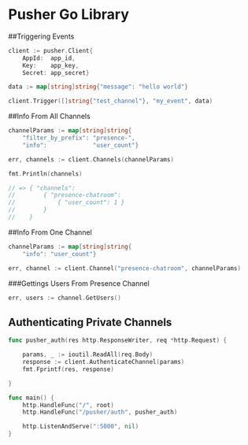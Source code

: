 # Pusher Go Library

##Triggering Events

```go
client := pusher.Client{
    AppId:  app_id,
    Key:    app_key,
    Secret: app_secret}

data := map[string]string{"message": "hello world"}

client.Trigger([]string{"test_channel"}, "my_event", data)
```

##Info From All Channels

```go
channelParams := map[string]string{
    "filter_by_prefix": "presence-",
    "info":             "user_count"}

err, channels := client.Channels(channelParams)

fmt.Println(channels)

// => { "channels":
//        { "presence-chatroom":
//            { "user_count": 1 }
//        }
//    }

```

##Info From One Channel

```go
channelParams := map[string]string{
    "info": "user_count"}

err, channel := client.Channel("presence-chatroom", channelParams)
```

###Gettings Users From Presence Channel

```go
err, users := channel.GetUsers()
```

## Authenticating Private Channels

```go
func pusher_auth(res http.ResponseWriter, req *http.Request) {

    params, _ := ioutil.ReadAll(req.Body)
    response := client.AuthenticateChannel(params)
    fmt.Fprintf(res, response)

}

func main() {
    http.HandleFunc("/", root)
    http.HandleFunc("/pusher/auth", pusher_auth)

    http.ListenAndServe(":5000", nil)
}

```

